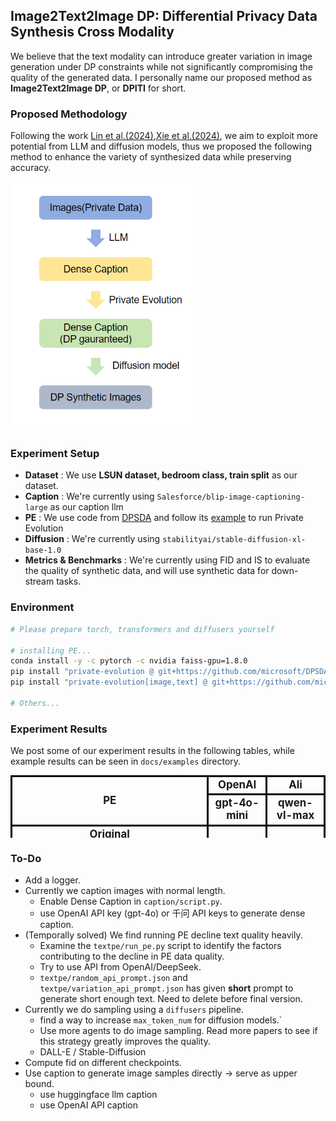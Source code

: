 ## Image2Text2Image DP: Differential Privacy Data Synthesis Cross Modality
We believe that the text modality can introduce greater variation in image generation under DP constraints while not significantly compromising the quality of the generated data. I personally name our proposed method as **Image2Text2Image DP**, or **DPITI** for short.

### Proposed Methodology
Following the work [Lin et al.(2024)](https://openreview.net/forum?id=YEhQs8POIo),[Xie et al.(2024)](https://arxiv.org/abs/2403.01749), we aim to exploit more potential from LLM and diffusion models, thus we proposed the following method to enhance the variety of synthesized data while preserving accuracy.

<img src="docs/images0.png" width="300">

### Experiment Setup
* **Dataset** : We use **LSUN dataset, bedroom class, train split** as our dataset.
* **Caption** : We're currently using `Salesforce/blip-image-captioning-large` as our caption llm
* **PE** : We use code from [DPSDA](https://github.com/microsoft/DPSDA) and follow its [example](https://github.com/microsoft/DPSDA/blob/main/example/text/pubmed_huggingface/main.py) to run Private Evolution
* **Diffusion** : We're currently using `stabilityai/stable-diffusion-xl-base-1.0`
* **Metrics & Benchmarks** : We're currently using FID and IS to evaluate the quality of synthetic data, and will use synthetic data for down-stream tasks.

### Environment
```bash
# Please prepare torch, transformers and diffusers yourself

# installing PE...
conda install -y -c pytorch -c nvidia faiss-gpu=1.8.0
pip install "private-evolution @ git+https://github.com/microsoft/DPSDA.git"
pip install "private-evolution[image,text] @ git+https://github.com/microsoft/DPSDA.git"

# Others...
```

### Experiment Results
We post some of our experiment results in the following tables, while example results can be seen in `docs/examples` directory.

<!DOCTYPE html>
<html lang="en">
<head>
    <meta charset="UTF-8">
    <meta name="viewport" content="width=device-width, initial-scale=1.0">
    <title>Center Cell Content</title>
    <style>
        table {
            width: 100%;
            height: 100px;
            border-collapse: collapse;
        }
        td {
            text-align: center; /* 水平居中 */
            vertical-align: middle; /* 垂直居中 */
            border: 3px solid black;
            font-weight: bold;
            font-size: 1.2em;
        }
        caption {
            caption-side: bottom; /* 将 caption 移动到表格底部 */
            font-size: 1.1em;
        }
    </style>
</head>
<body>
<table>
    <tr>
        <td rowspan="2" colspan="2">PE</td>    
        <td colspan="1">OpenAI</td> 
        <td colspan="1">Ali</td> 
    </tr>
    <tr>
        <td>gpt-4o-mini</td> 
        <td>qwen-vl-max</td>    
    </tr>
    <tr>
        <td colspan="2">Original</td>
        <td></td>
        <td></td>
    </tr>
    <tr>
        <td rowspan="1">Huggingface</td>
        <td>meta-llama/Meta-Llama-3-8B-Instruct</td>
        <td></td>
        <td></td>
    </tr>
    <tr>
        <td rowspan="1">OpenAI</td>
        <td>gpt-4o-mini</td>
        <td></td>
        <td></td>
    </tr>
    <caption>Table 1: Experiment results using different captioners and PE LLMs. Evaluation is conducted using <b>10,000 generated images</b> and the original <b>LSUN bedroom dataset</b>. Metrics are <b>FID and Inception Score(IS)</b>, following the format <b>FID/IS</b>
    </caption> 
</table>
</body>
</html>


### To-Do
* Add a logger.
* Currently we caption images with normal length.
   * Enable Dense Caption in `caption/script.py`. 
   * use OpenAI API key (gpt-4o) or 千问 API keys to generate dense caption.
* (Temporally solved) We find running PE decline text quality heavily.
   * Examine the `textpe/run_pe.py` script to identify the factors contributing to the decline in PE data quality.
   * Try to use API from OpenAI/DeepSeek.
   * `textpe/random_api_prompt.json` and `textpe/variation_api_prompt.json` has given **short** prompt to generate short enough text. Need to delete before final version.
* Currently we do sampling using a `diffusers` pipeline.
   * find a way to increase `max_token_num` for diffusion models.`
   * Use more agents to do image sampling. Read more papers to see if this strategy greatly improves the quality.
   * DALL-E / Stable-Diffusion
* Compute fid on different checkpoints.
* Use caption to generate image samples directly -> serve as upper bound.
   * use huggingface llm caption
   * use OpenAI API caption
